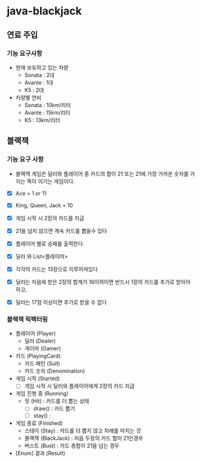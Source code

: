 # java-blackjack

## 연료 주입

### 기능 요구사항

* 현재 보유하고 있는 차량
  * Sonata : 2대
  * Avante : 1대
  * K5 : 2대
* 차량별 연비
  * Sonata : 10km/리터
  * Avante : 15km/리터
  * K5 : 13km/리터

## 블랙잭

### 기능 요구 사항
* 블랙잭 게임은 딜러와 플레이어 중 카드의 합이 
  21 또는 21에 가장 가까운 숫자를 가지는 쪽이 이기는 게임이다.
* [x] Ace = 1 or 11
* [x] King, Queen, Jack = 10
* [x] 게임 시작 시 2장의 카드를 지급
* [x] 21을 넘지 않으면 계속 카드를 뽑을수 있다
* [x] 플레이어 별로 승패를 출력한다.

* [x] 딜러 와 List<플레이어>
* [x] 각각의 카드는 13장으로 이루어져있다
* [x] 딜러는 처음에 받은 2장의 합계가 16이하이면 반드시 1장의 카드를 추가로 받아야 하고,
* [x] 딜러는 17점 이상이면 추가로 받을 수 없다

### 블랙잭 릭팩터링
* 플레이어 (Player)
    * 딜러 (Dealer)
    * 게이머 (Gamer)
* 카드 (PlayingCard)
    * 카드 패턴 (Suit)
    * 카드 숫자 (Denomination)
* 게임 시작 (Started)
    * [ ] 게임 시작 시 딜러와 플레이어에게 2장의 카드 지급
* 게임 진행 중 (Running)
    * 힛 (Hit) : 카드를 더 뽑는 상태
      * [ ] draw() : 카드 뽑기
      * [ ] stay() : 
* 게임 종료 (Finished)
    * 스테이 (Stay) : 카드를 더 뽑지 않고 차례를 마치는 것
    * 블랙잭 (BlackJack) : 처음 두장의 카드 합이 21인경우
    * 버스트 (Bust) : 카드 총합이 21을 넘는 경우
* [Enum] 결과 (Result)

